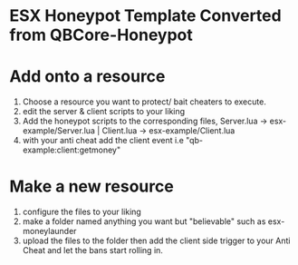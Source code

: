# ESX Honeypot Template Converted from QBCore-Honeypot

# Add onto a resource
1. Choose a resource you want to protect/ bait cheaters to execute.
2. edit the server & client scripts to your liking
3. Add the honeypot scripts to the corresponding files, Server.lua -> esx-example/Server.lua | Client.lua -> esx-example/Client.lua
4. with your anti cheat add the client event i.e "qb-example:client:getmoney"


# Make a new resource
1. configure the files to your liking
2. make a folder named anything you want but "believable" such as esx-moneylaunder
3. upload the files to the folder then add the client side trigger to your Anti Cheat and let the bans start rolling in.
